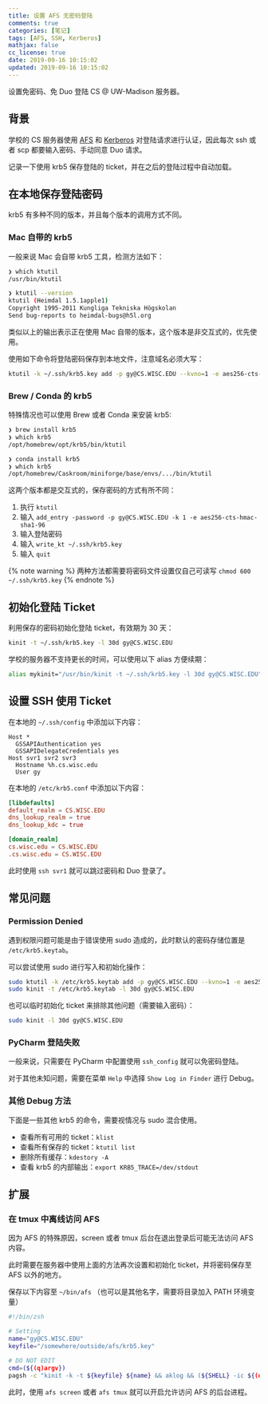 ```yaml
---
title: 设置 AFS 无密码登陆
comments: true
categories: [笔记]
tags: [AFS, SSH, Kerberos]
mathjax: false
cc_license: true
date: 2019-09-16 10:15:02
updated: 2019-09-16 10:15:02
---
```


设置免密码、免 Duo 登陆 CS @ UW-Madison 服务器。

<!--more-->

## 背景

学校的 CS 服务器使用 [AFS](https://en.wikipedia.org/wiki/Andrew_File_System) 和 [Kerberos](https://web.mit.edu/kerberos/) 对登陆请求进行认证，因此每次 ssh 或者 scp 都要输入密码、手动同意 Duo 请求。

记录一下使用 krb5 保存登陆的 ticket，并在之后的登陆过程中自动加载。

## 在本地保存登陆密码

krb5 有多种不同的版本，并且每个版本的调用方式不同。

### Mac 自带的 krb5

一般来说 Mac 会自带 krb5 工具，检测方法如下：

```bash
❯ which ktutil
/usr/bin/ktutil

❯ ktutil --version
ktutil (Heimdal 1.5.1apple1)
Copyright 1995-2011 Kungliga Tekniska Högskolan
Send bug-reports to heimdal-bugs@h5l.org
```

类似以上的输出表示正在使用 Mac 自带的版本，这个版本是非交互式的，优先使用。

使用如下命令将登陆密码保存到本地文件，注意域名必须大写：

```bash
ktutil -k ~/.ssh/krb5.key add -p gy@CS.WISC.EDU --kvno=1 -e aes256-cts-hmac-sha1-96
```

### Brew / Conda 的 krb5

特殊情况也可以使用 Brew 或者 Conda 来安装 krb5:

```bash
❯ brew install krb5
❯ which krb5
/opt/homebrew/opt/krb5/bin/ktutil

❯ conda install krb5
❯ which krb5
/opt/homebrew/Caskroom/miniforge/base/envs/.../bin/ktutil
```

这两个版本都是交互式的，保存密码的方式有所不同：

1. 执行 `ktutil`
2. 输入 `add_entry -password -p gy@CS.WISC.EDU -k 1 -e aes256-cts-hmac-sha1-96`
3. 输入登陆密码
4. 输入 `write_kt ~/.ssh/krb5.key`
5. 输入 `quit`

{% note warning %}
两种方法都需要将密码文件设置仅自己可读写 `chmod 600 ~/.ssh/krb5.key`
{% endnote %}

## 初始化登陆 Ticket

利用保存的密码初始化登陆 ticket，有效期为 30 天：

```bash
kinit -t ~/.ssh/krb5.key -l 30d gy@CS.WISC.EDU
```

学校的服务器不支持更长的时间，可以使用以下 alias 方便续期：

```sh
alias mykinit="/usr/bin/kinit -t ~/.ssh/krb5.key -l 30d gy@CS.WISC.EDU"
```

## 设置 SSH 使用 Ticket

在本地的 `~/.ssh/config` 中添加以下内容：

```
Host *
  GSSAPIAuthentication yes
  GSSAPIDelegateCredentials yes
Host svr1 svr2 svr3
  Hostname %h.cs.wisc.edu
  User gy
```

在本地的 `/etc/krb5.conf` 中添加以下内容：

```toml
[libdefaults]
default_realm = CS.WISC.EDU
dns_lookup_realm = true
dns_lookup_kdc = true

[domain_realm]
cs.wisc.edu = CS.WISC.EDU
.cs.wisc.edu = CS.WISC.EDU
```

此时使用 `ssh svr1` 就可以跳过密码和 Duo 登录了。

## 常见问题

### Permission Denied

遇到权限问题可能是由于错误使用 sudo 造成的，此时默认的密码存储位置是 `/etc/krb5.keytab`。

可以尝试使用 sudo 进行写入和初始化操作：

```sh
sudo ktutil -k /etc/krb5.keytab add -p gy@CS.WISC.EDU --kvno=1 -e aes256-cts-hmac-sha1-96
sudo kinit -t /etc/krb5.keytab -l 30d gy@CS.WISC.EDU
```

也可以临时初始化 ticket 来排除其他问题（需要输入密码）：

```sh
sudo kinit -l 30d gy@CS.WISC.EDU
```

### PyCharm 登陆失败

一般来说，只需要在 PyCharm 中配置使用 `ssh_config` 就可以免密码登陆。

对于其他未知问题，需要在菜单 `Help` 中选择 `Show Log in Finder` 进行 Debug。

### 其他 Debug 方法

下面是一些其他 krb5 的命令，需要视情况与 sudo 混合使用。

* 查看所有可用的 ticket：`klist`
* 查看所有保存的 ticket：`ktutil list`
* 删除所有缓存：`kdestory -A`
* 查看 krb5 的内部输出：`export KRB5_TRACE=/dev/stdout`

## 扩展

### 在 tmux 中离线访问 AFS

因为 AFS 的特殊原因，screen 或者 tmux 后台在退出登录后可能无法访问 AFS 内容。

此时需要在服务器中使用上面的方法再次设置和初始化 ticket，并将密码保存至 AFS 以外的地方。

保存以下内容至 `~/bin/afs` （也可以是其他名字，需要将目录加入 PATH 环境变量）

```sh
#!/bin/zsh

# Setting
name="gy@CS.WISC.EDU"
keyfile="/somewhere/outside/afs/krb5.key"

# DO NOT EDIT
cmd=(${(q)argv})
pagsh -c "kinit -k -t ${keyfile} ${name} && aklog && (${SHELL} -ic ${(qq)cmd}; kdestroy)"
```

此时，使用 `afs screen` 或者 `afs tmux` 就可以开启允许访问 AFS 的后台进程。
